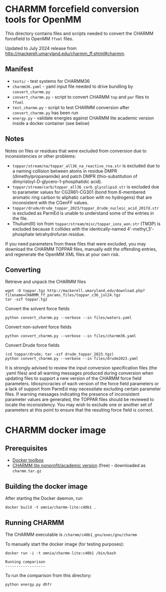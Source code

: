 # CHARMM forcefield conversion tools for OpenMM

This directory contains files and scripts needed to convert the CHARMM forcefield to OpenMM `ffxml` files.

Updated to July 2024 release from <http://mackerell.umaryland.edu/charmm_ff.shtml#charmm>.

## Manifest
* `tests/` - test systems for CHARMM36
* `charmm36.yaml` - yaml input file needed to drive bundling by `convert_charmm.py`
* `convert_charmm.py` - script to convert CHARMM `top` and `par` files to `ffxml`
* `test_charmm.py` - script to test CHARMM conversion after `convert_charmm.py` has been run
* `energy.py` - validate energies against CHARMM lite academic version inside a docker container (see below)

## Notes

Notes on files or residues that were excluded from conversion due to
inconsistencies or other problems:

* `toppar/stream/na/toppar_all36_na_reactive_rna.str` is excluded due to a
  naming collision between atoms in residue DMPR (dimethylpropanamide) and patch
  DMPR (thio-substitution of dimyristoyl-D-glycero-1-phosphatidic acid).
* `toppar/stream/carb/toppar_all36_carb_glycolipid.str` is excluded due to
  parameter values for CG2R61-CG301 (bond from 6-membered aromatic ring carbon
  to aliphatic carbon with no hydrogens) that are inconsistent with the CGenFF
  values.
* `toppar/drude/drude_toppar_2023/toppar_drude_nucleic_acid_2017d.str` is
  excluded as ParmEd is unable to understand some of the entries in the file.
* Thulium(III) ion from `toppar/stream/misc/toppar_ions_won.str` (TM3P) is
  excluded because it collides with the identically-named 4'-methyl,3'-phosphate
  tetrahydrofuran residue.

If you need parameters from these files that were excluded, you may download the
CHARMM TOPPAR files, manually edit the offending entries, and regenerate the
OpenMM XML files at your own risk.

## Converting

Retrieve and unpack the CHARMM files
```
wget -O toppar.tgz http://mackerell.umaryland.edu/download.php?filename=CHARMM_ff_params_files/toppar_c36_jul24.tgz
tar -xzf toppar.tgz
```
Convert the solvent force fields
```
python convert_charmm.py --verbose --in files/waters.yaml
```
Convert non-solvent force fields
```
python convert_charmm.py --verbose --in files/charmm36.yaml
```
Convert Drude force fields
```
(cd toppar/drude; tar -xzf drude_toppar_2023.tgz)
python convert_charmm.py --verbose --in files/drude2023.yaml
```

It is strongly advised to review the input conversion specification files (the
.yaml files) and all warning messages produced during conversion when updating
files to support a new version of the CHARMM force field parameters.
Idiosyncracies of each version of the force field parameters or a lack of
support from ParmEd may necessitate excluding certain parameter files.  If
warning messages indicating the presence of inconsistent parameter values are
generated, the TOPPAR files should be reviewed to locate the inconsistency.  You
may wish to exclude one or another set of parameters at this point to ensure
that the resulting force field is correct.

CHARMM docker image
===================

Prerequisites
-------------
* [Docker toolbox](https://www.docker.com/products/docker-toolbox)
* [CHARMM lite nonprofit/academic version](http://charmm.chemistry.harvard.edu/charmm_lite.php) (free) - downloaded as `charmm.tar.gz`

Building the docker image
-------------------------
After starting the Docker daemon, run
```
docker build -t omnia/charmm-lite:c40b1 .
```

Running CHARMM
--------------
The CHARMM executable is `/charmm/c40b1_gnu/exec/gnu/charmm`

To manually start the docker image (for testing purposes):
```
docker run -i -t omnia/charmm-lite:c40b1 /bin/bash

Running comparison
------------------
```
To run the comparison from this directory:
```
python energy.py dhfr
```

